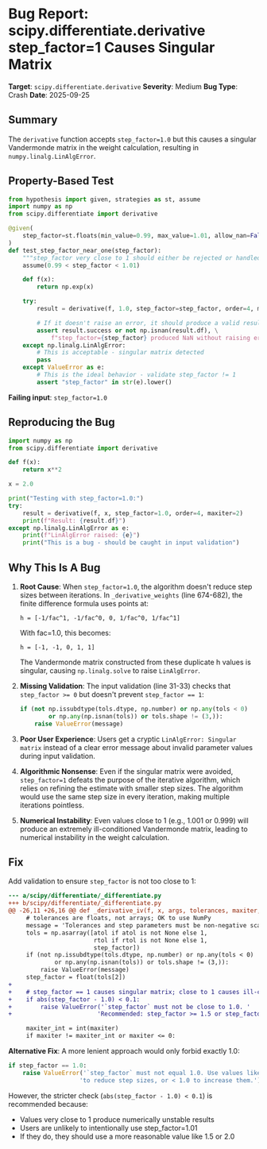 # Bug Report: scipy.differentiate.derivative step_factor=1 Causes Singular Matrix

**Target**: `scipy.differentiate.derivative`
**Severity**: Medium
**Bug Type**: Crash
**Date**: 2025-09-25

## Summary

The `derivative` function accepts `step_factor=1.0` but this causes a singular Vandermonde matrix in the weight calculation, resulting in `numpy.linalg.LinAlgError`.

## Property-Based Test

```python
from hypothesis import given, strategies as st, assume
import numpy as np
from scipy.differentiate import derivative

@given(
    step_factor=st.floats(min_value=0.99, max_value=1.01, allow_nan=False, allow_infinity=False)
)
def test_step_factor_near_one(step_factor):
    """step_factor very close to 1 should either be rejected or handled gracefully."""
    assume(0.99 < step_factor < 1.01)

    def f(x):
        return np.exp(x)

    try:
        result = derivative(f, 1.0, step_factor=step_factor, order=4, maxiter=2)

        # If it doesn't raise an error, it should produce a valid result
        assert result.success or not np.isnan(result.df), \
            f"step_factor={step_factor} produced NaN without raising error"
    except np.linalg.LinAlgError:
        # This is acceptable - singular matrix detected
        pass
    except ValueError as e:
        # This is the ideal behavior - validate step_factor != 1
        assert "step_factor" in str(e).lower()
```

**Failing input**: `step_factor=1.0`

## Reproducing the Bug

```python
import numpy as np
from scipy.differentiate import derivative

def f(x):
    return x**2

x = 2.0

print("Testing with step_factor=1.0:")
try:
    result = derivative(f, x, step_factor=1.0, order=4, maxiter=2)
    print(f"Result: {result.df}")
except np.linalg.LinAlgError as e:
    print(f"LinAlgError raised: {e}")
    print("This is a bug - should be caught in input validation")
```

## Why This Is A Bug

1. **Root Cause**: When `step_factor=1.0`, the algorithm doesn't reduce step sizes between iterations. In `_derivative_weights` (line 674-682), the finite difference formula uses points at:
   ```
   h = [-1/fac^1, -1/fac^0, 0, 1/fac^0, 1/fac^1]
   ```
   With fac=1.0, this becomes:
   ```
   h = [-1, -1, 0, 1, 1]
   ```

   The Vandermonde matrix constructed from these duplicate h values is singular, causing `np.linalg.solve` to raise `LinAlgError`.

2. **Missing Validation**: The input validation (line 31-33) checks that `step_factor >= 0` but doesn't prevent `step_factor == 1`:
   ```python
   if (not np.issubdtype(tols.dtype, np.number) or np.any(tols < 0)
           or np.any(np.isnan(tols)) or tols.shape != (3,)):
       raise ValueError(message)
   ```

3. **Poor User Experience**: Users get a cryptic `LinAlgError: Singular matrix` instead of a clear error message about invalid parameter values during input validation.

4. **Algorithmic Nonsense**: Even if the singular matrix were avoided, `step_factor=1` defeats the purpose of the iterative algorithm, which relies on refining the estimate with smaller step sizes. The algorithm would use the same step size in every iteration, making multiple iterations pointless.

5. **Numerical Instability**: Even values close to 1 (e.g., 1.001 or 0.999) will produce an extremely ill-conditioned Vandermonde matrix, leading to numerical instability in the weight calculation.

## Fix

Add validation to ensure `step_factor` is not too close to 1:

```diff
--- a/scipy/differentiate/_differentiate.py
+++ b/scipy/differentiate/_differentiate.py
@@ -26,11 +26,16 @@ def _derivative_iv(f, x, args, tolerances, maxiter, order, initial_step,
     # tolerances are floats, not arrays; OK to use NumPy
     message = 'Tolerances and step parameters must be non-negative scalars.'
     tols = np.asarray([atol if atol is not None else 1,
                        rtol if rtol is not None else 1,
                        step_factor])
     if (not np.issubdtype(tols.dtype, np.number) or np.any(tols < 0)
             or np.any(np.isnan(tols)) or tols.shape != (3,)):
         raise ValueError(message)
     step_factor = float(tols[2])
+
+    # step_factor == 1 causes singular matrix; close to 1 causes ill-conditioning
+    if abs(step_factor - 1.0) < 0.1:
+        raise ValueError('`step_factor` must not be close to 1.0. '
+                        'Recommended: step_factor >= 1.5 or step_factor <= 0.5.')

     maxiter_int = int(maxiter)
     if maxiter != maxiter_int or maxiter <= 0:
```

**Alternative Fix**: A more lenient approach would only forbid exactly 1.0:

```python
if step_factor == 1.0:
    raise ValueError('`step_factor` must not equal 1.0. Use values like 2.0 (default) '
                    'to reduce step sizes, or < 1.0 to increase them.')
```

However, the stricter check (`abs(step_factor - 1.0) < 0.1`) is recommended because:
- Values very close to 1 produce numerically unstable results
- Users are unlikely to intentionally use step_factor=1.01
- If they do, they should use a more reasonable value like 1.5 or 2.0